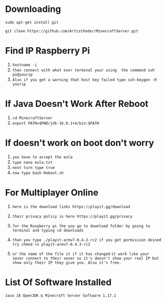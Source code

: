 # Downloading 
```sudo apt-get install git```

```git clone https://github.com/ArtistXoder/MinecraftServer.git```


# Find IP Raspberry Pi 
1) ```hostname -i```
2) ```than connect with what ever terminal your using  the command ssh pi@yourip```
3) ```Also if you get a warning that host key failed type ssh-keygen -R yourip```

# If Java Doesn't Work After Reboot 
1) ```cd MinecraftServer```
2) ```export PATH=$PWD/jdk-16.0.1+4/bin:$PATH```

# If doesn't work on boot don't worry 
1) ```you have to accept the eula```
2) ```type nano eula.txt```
3) ```next turn type true```
4) ```now type bash Reboot.sh```

# For Multiplayer Online 

1) ```here is the download links https://playit.gg/download```
2) ```their privacy policy is here https://playit.gg/privacy```

1) ```for the Raspberry pi the you go to download folder by going to terminal and typing cd downloads```
2) ```than you type ./playit-armv7-0.4.3-rc2 if you get permission deined try chmod +x playit-armv7-0.4.3-rc2``` 
3) ```or the name of the file it if it has changed```
```it work like your sever connect to their sever so it's doesn't show your real IP but show only their IP they give you. Also it's free.``` 

# List Of Software Installed 
   ```Java 16 OpenJDK & Minecraft Server Software 1.17.1```
